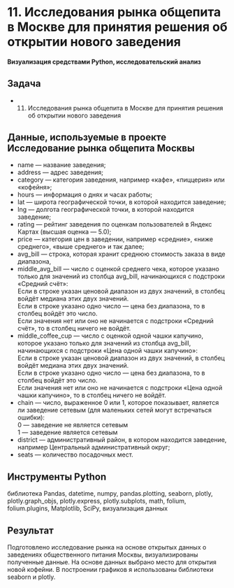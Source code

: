 # 11. Исследования рынка общепита в Москве для принятия решения об открытии нового заведения
#### Визуализация средствами Python, исследовательский анализ
## Задача
- 11. Исследования рынка общепита в Москве для принятия решения об открытии нового заведения  
## Данные, используемые в проекте Исследование рынка общепита Москвы  
- name — название заведения;  
- address — адрес заведения;  
- category — категория заведения, например «кафе», «пиццерия» или «кофейня»;  
- hours — информация о днях и часах работы;  
- lat — широта географической точки, в которой находится заведение;  
- lng — долгота географической точки, в которой находится заведение;
- rating — рейтинг заведения по оценкам пользователей в Яндекс Картах (высшая оценка — 5.0);  
- price — категория цен в заведении, например «средние», «ниже среднего», «выше среднего» и так далее;  
- avg_bill — строка, которая хранит среднюю стоимость заказа в виде диапазона,   
- middle_avg_bill — число с оценкой среднего чека, которое указано только для значений из столбца avg_bill, начинающихся с подстроки «Средний счёт»:  
Если в строке указан ценовой диапазон из двух значений, в столбец войдёт медиана этих двух значений.  
Если в строке указано одно число — цена без диапазона, то в столбец войдёт это число.  
Если значения нет или оно не начинается с подстроки «Средний счёт», то в столбец ничего не войдёт.  
- middle_coffee_cup — число с оценкой одной чашки капучино, которое указано только для значений из столбца avg_bill, начинающихся с подстроки «Цена одной чашки капучино»:  
Если в строке указан ценовой диапазон из двух значений, в столбец войдёт медиана этих двух значений.  
Если в строке указано одно число — цена без диапазона, то в столбец войдёт это число.  
Если значения нет или оно не начинается с подстроки «Цена одной чашки капучино», то в столбец ничего не войдёт.  
- chain — число, выраженное 0 или 1, которое показывает, является ли заведение сетевым (для маленьких сетей могут встречаться ошибки):  
0 — заведение не является сетевым  
1 — заведение является сетевым  
- district — административный район, в котором находится заведение, например Центральный административный округ;  
- seats — количество посадочных мест.  
## Инструменты Python  
библиотека Pandas, datetime, numpy, pandas.plotting, seaborn, plotly, plotly.graph_objs, plotly.express, plotly.subplots, math, folium, folium.plugins, Matplotlib, SciPy, визуализация данных 
## Результат
Подготовлено исследование рынка на основе открытых данных о заведениях общественного питания Москвы, визуализированы полученные данные. На основе данных выбрано место для открытия новой кофейни. В построении графиков я использованы библиотеки seaborn и plotly. 
